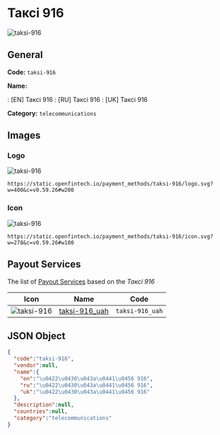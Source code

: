
# Таксі 916 
![taksi-916](https://static.openfintech.io/payment_methods/taksi-916/logo.svg?w=400&c=v0.59.26#w200)  

## General 
**Code:** `taksi-916` 
 
**Name:** 
 
:	[EN] Таксі 916 
:	[RU] Таксі 916 
:	[UK] Таксі 916 
 
**Category:** `telecommunications` 
 

## Images 

### Logo 
![taksi-916](https://static.openfintech.io/payment_methods/taksi-916/logo.svg?w=400&c=v0.59.26#w200)  

```
https://static.openfintech.io/payment_methods/taksi-916/logo.svg?w=400&c=v0.59.26#w200
```  

### Icon 
![taksi-916](https://static.openfintech.io/payment_methods/taksi-916/icon.svg?w=278&c=v0.59.26#w100)  

```
https://static.openfintech.io/payment_methods/taksi-916/icon.svg?w=278&c=v0.59.26#w100
```  

## Payout Services 
 
The list of [Payout Services](/payout-services/) based on the _Таксі 916_ 

|Icon|Name|Code| 
|:---:|:---:|:---:| 
|![taksi-916](https://static.openfintech.io/payout_methods/taksi-916/icon.svg?w=278&c=v0.59.26#w40) |[taksi-916_uah](/payout-services/taksi-916_uah/)|`taksi-916_uah`| 
 

## JSON Object 

```json
{
  "code":"taksi-916",
  "vendor":null,
  "name":{
    "en":"\u0422\u0430\u043a\u0441\u0456 916",
    "ru":"\u0422\u0430\u043a\u0441\u0456 916",
    "uk":"\u0422\u0430\u043a\u0441\u0456 916"
  },
  "description":null,
  "countries":null,
  "category":"telecommunications"
}
```  
